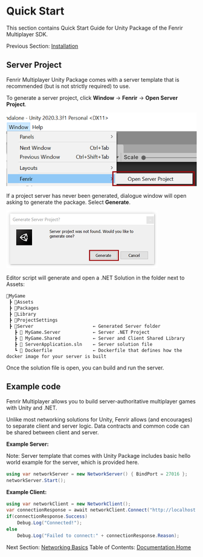 # Quick Start

This section contains Quick Start Guide for Unity Package of the Fenrir Multiplayer SDK.

Previous Section: [Installation](Installation.md)

## Server Project

Fenrir Multiplayer Unity Package comes with a server template that is recommended (but is not strictly required) to use.

To generate a server project, click **Window** → **Fenrir** → **Open Server Project**.

![Server Project](images/OpenServerProject.png)

If a project server has never been generated, dialogue window will open asking to generate the package. Select **Generate**.

![Generate Server Project](images/GenerateServerProject.png)

Editor script will generate and open a .NET Solution in the folder next to Assets:

```
📂MyGame
 ┣ 📂Assets
 ┣ 📂Packages
 ┣ 📂Library
 ┣ 📂ProjectSettings
 ┣ 📁Server                      ← Generated Server folder
   ┣ 📂 MyGame.Server            ← Server .NET Project 
   ┣ 📂 MyGame.Shared            ← Server and Client Shared Library
   ┣ 📄 ServerApplication.sln    ← Server solution file
   ┗ 📄 Dockerfile               ← Dockerfile that defines how the docker image for your server is built
```

Once the solution file is open, you can build and run the server.

## Example code

Fenrir Multiplayer allows you to build server-authoritative multiplayer games with Unity and .NET.

Unlike most networking solutions for Unity, Fenrir allows (and encourages) to separate client and server logic.
Data contracts and common code can be shared between client and server.

**Example Server:**

Note: Server template that comes with Unity Package includes basic hello world example for the server, which is provided here.

```csharp
using var networkServer = new NetworkServer() { BindPort = 27016 };
networkServer.Start();
```

**Example Client:**

```csharp
using var networkClient = new NetworkClient();
var connectionResponse = await networkClient.Connect("http://localhost:27016");
if(connectionResponse.Success)
    Debug.Log("Connected!");
else
    Debug.Log("Failed to connect:" + connectionResponse.Reason);
```

Next Section: [Networking Basics](NetworkingBasics.md)
Table of Contents: [Documentation Home](DocumentationIndex.md)
